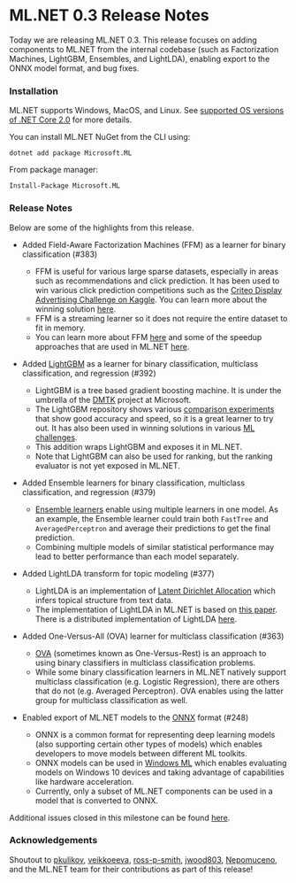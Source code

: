 # ML.NET 0.3 Release Notes

Today we are releasing ML.NET 0.3. This release focuses on adding components
to ML.NET from the internal codebase (such as Factorization Machines,
LightGBM, Ensembles, and LightLDA), enabling export to the ONNX model format,
and bug fixes.

### Installation

ML.NET supports Windows, MacOS, and Linux. See [supported OS versions of .NET
Core
2.0](https://github.com/dotnet/core/blob/master/release-notes/2.0/2.0-supported-os.md)
for more details.

You can install ML.NET NuGet from the CLI using:
```
dotnet add package Microsoft.ML
```

From package manager:
```
Install-Package Microsoft.ML
```

### Release Notes

Below are some of the highlights from this release.

* Added Field-Aware Factorization Machines (FFM) as a learner for binary
  classification (#383)

    * FFM is useful for various large sparse datasets, especially in areas
      such as recommendations and click prediction. It has been used to win
      various click prediction competitions such as the [Criteo Display
      Advertising Challenge on
      Kaggle](https://www.kaggle.com/c/criteo-display-ad-challenge). You can
      learn more about the winning solution
      [here](https://www.csie.ntu.edu.tw/~r01922136/kaggle-2014-criteo.pdf).
    * FFM is a streaming learner so it does not require the entire dataset to
      fit in memory.
    * You can learn more about FFM
      [here](http://www.csie.ntu.edu.tw/~cjlin/papers/ffm.pdf) and some of the
      speedup approaches that are used in ML.NET
      [here](https://github.com/wschin/fast-ffm/blob/master/fast-ffm.pdf).

* Added [LightGBM](https://github.com/Microsoft/LightGBM) as a learner for
  binary classification, multiclass classification, and regression (#392)

    * LightGBM is a tree based gradient boosting machine. It is under the
      umbrella of the [DMTK](http://github.com/microsoft/dmtk) project at
      Microsoft.
    * The LightGBM repository shows various [comparison
      experiments](https://github.com/Microsoft/LightGBM/blob/6488f319f243f7ff679a8e388a33e758c5802303/docs/Experiments.rst#comparison-experiment)
      that show good accuracy and speed, so it is a great learner to try out.
      It has also been used in winning solutions in various [ML
      challenges](https://github.com/Microsoft/LightGBM/blob/a6e878e2fc6e7f545921cbe337cc511fbd1f500d/examples/README.md).
    * This addition wraps LightGBM and exposes it in ML.NET.
    * Note that LightGBM can also be used for ranking, but the ranking
      evaluator is not yet exposed in ML.NET.

* Added Ensemble learners for binary classification, multiclass
  classification, and regression (#379)

    * [Ensemble learners](https://en.wikipedia.org/wiki/Ensemble_learning)
      enable using multiple learners in one model. As an example, the Ensemble
      learner could train both `FastTree` and `AveragedPerceptron` and average
      their predictions to get the final prediction. 
    * Combining multiple models of similar statistical performance may lead to
      better performance than each model separately.

* Added LightLDA transform for topic modeling (#377)

    * LightLDA is an implementation of [Latent Dirichlet
      Allocation](https://en.wikipedia.org/wiki/Latent_Dirichlet_allocation)
      which infers topical structure from text data. 
    * The implementation of LightLDA in ML.NET is based on [this
      paper](https://arxiv.org/abs/1412.1576). There is a distributed
      implementation of LightLDA
      [here](https://github.com/Microsoft/lightlda).

* Added One-Versus-All (OVA) learner for multiclass classification (#363)

    * [OVA](https://en.wikipedia.org/wiki/Multiclass_classification#One-vs.-rest)
      (sometimes known as One-Versus-Rest) is an approach to using binary
      classifiers in multiclass classification problems. 
    * While some binary classification learners in ML.NET natively support
      multiclass classification (e.g. Logistic Regression), there are others
      that do not (e.g. Averaged Perceptron). OVA enables using the latter
      group for multiclass classification as well.

* Enabled export of ML.NET models to the [ONNX](https://onnx.ai/) format
  (#248)

    * ONNX is a common format for representing deep learning models (also
      supporting certain other types of models) which enables developers to
      move models between different ML toolkits.
    * ONNX models can be used in [Windows
      ML](https://docs.microsoft.com/en-us/windows/uwp/machine-learning/overview)
      which enables evaluating models on Windows 10 devices and taking
      advantage of capabilities like hardware acceleration.
    * Currently, only a subset of ML.NET components can be used in a model
      that is converted to ONNX. 

Additional issues closed in this milestone can be found
[here](https://github.com/dotnet/machinelearning/milestone/2?closed=1).

### Acknowledgements

Shoutout to [pkulikov](https://github.com/pkulikov),
[veikkoeeva](https://github.com/veikkoeeva),
[ross-p-smith](https://github.com/ross-p-smith),
[jwood803](https://github.com/jwood803),
[Nepomuceno](https://github.com/Nepomuceno), and the ML.NET team for their
contributions as part of this release! 
